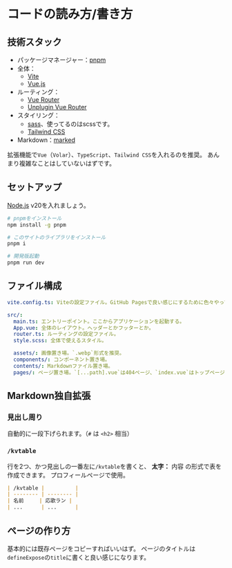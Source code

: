 # コードの読み方/書き方

## 技術スタック

- パッケージマネージャー：[pnpm](https://pnpm.io)
- 全体：
  - [Vite](https://vitejs.dev/)
  - [Vue.js](https://ja.vuejs.org/)
- ルーティング：
  - [Vue Router](https://router.vuejs.org/)
  - [Unplugin Vue Router](https://uvr.esm.is/introduction)
- スタイリング：
  - [sass](https://sass-lang.com/)、使ってるのはscssです。
  - [Tailwind CSS](https://tailwindcss.com/)
- Markdown：[marked](https://marked.js.org/)

拡張機能で`Vue`（`Volar`）、`TypeScript`、`Tailwind CSS`を入れるのを推奨。
あんまり複雑なことはしていないはずです。

## セットアップ

[Node.js](https://nodejs.org/en) v20を入れましょう。

```bash
# pnpmをインストール
npm install -g pnpm

# このサイトのライブラリをインストール
pnpm i

# 開発版起動
pnpm run dev
```

## ファイル構成

```yml
vite.config.ts: Viteの設定ファイル。GitHub Pagesで良い感じにするために色々やってるのでコメントを参照。

src/:
  main.ts: エントリーポイント。ここからアプリケーションを起動する。
  App.vue: 全体のレイアウト。ヘッダーとかフッターとか。
  router.ts: ルーティングの設定ファイル。
  style.scss: 全体で使えるスタイル。

  assets/: 画像置き場。`.webp`形式を推奨。
  components/: コンポーネント置き場。
  contents/: Markdownファイル置き場。
  pages/: ページ置き場。`[...path].vue`は404ページ、`index.vue`はトップページ。
```

## Markdown独自拡張

### 見出し周り

自動的に一段下げられます。（`#` は `<h2>` 相当）

### `/kvtable`

行を2つ、かつ見出しの一番左に`/kvtable`を書くと、 **太字：** 内容 の形式で表を作成できます。
プロフィールページで使用。

```markdown
| /kvtable |          |
| -------- | -------- |
| 名前     | 応歌ラン |
| ...      | ...      |
```

## ページの作り方

基本的には既存ページをコピーすればいいはず。
ページのタイトルは`defineExpose`の`title`に書くと良い感じになります。
